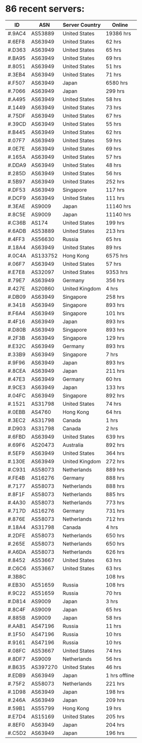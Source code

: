 # 86 recent servers:

| ID | ASN | Server Country | Online |
| ------ | ------ | ------ | ------ |
| #.9AC4 | AS53889 | United States | 19386 hrs |
| #.6EF8 | AS63949 | United States | 62 hrs |
| #.D363 | AS63949 | United States | 65 hrs |
| #.BA95 | AS63949 | United States | 69 hrs |
| #.8051 | AS63949 | United States | 51 hrs |
| #.3EB4 | AS63949 | United States | 71 hrs |
| #.F507 | AS63949 | Japan | 6580 hrs |
| #.7066 | AS63949 | Japan | 299 hrs |
| #.A495 | AS63949 | United States | 58 hrs |
| #.1449 | AS63949 | United States | 73 hrs |
| #.75DF | AS63949 | United States | 67 hrs |
| #.39CD | AS63949 | United States | 55 hrs |
| #.B445 | AS63949 | United States | 62 hrs |
| #.07F7 | AS63949 | United States | 59 hrs |
| #.0E7E | AS63949 | United States | 69 hrs |
| #.165A | AS63949 | United States | 57 hrs |
| #.DDA9 | AS63949 | United States | 48 hrs |
| #.285D | AS63949 | United States | 56 hrs |
| #.5B97 | AS63949 | United States | 252 hrs |
| #.DF53 | AS63949 | Singapore | 117 hrs |
| #.DCF9 | AS63949 | United States | 111 hrs |
| #.3EAE | AS9009 | Japan | 11140 hrs |
| #.8C5E | AS9009 | Japan | 11140 hrs |
| #.C36B | AS174 | United States | 199 hrs |
| #.6ADB | AS53889 | United States | 213 hrs |
| #.4FF3 | AS56630 | Russia | 65 hrs |
| #.18A4 | AS63949 | United States | 89 hrs |
| #.0C4A | AS133752 | Hong Kong | 6575 hrs |
| #.06F7 | AS63949 | United States | 57 hrs |
| #.E7E8 | AS32097 | United States | 9353 hrs |
| #.79E7 | AS63949 | Germany | 356 hrs |
| #.427E | AS20860 | United Kingdom | 4 hrs |
| #.DB09 | AS63949 | Singapore | 258 hrs |
| #.3418 | AS63949 | Singapore | 893 hrs |
| #.F6A4 | AS63949 | Singapore | 101 hrs |
| #.4F16 | AS63949 | Japan | 893 hrs |
| #.D80B | AS63949 | Singapore | 893 hrs |
| #.2F3B | AS63949 | Singapore | 129 hrs |
| #.E32C | AS63949 | Germany | 893 hrs |
| #.33B9 | AS63949 | Singapore | 7 hrs |
| #.9F96 | AS63949 | Japan | 893 hrs |
| #.8CEA | AS63949 | Japan | 211 hrs |
| #.47E3 | AS63949 | Germany | 60 hrs |
| #.9CE3 | AS63949 | Japan | 133 hrs |
| #.04FC | AS63949 | Singapore | 892 hrs |
| #.1521 | AS31798 | United States | 74 hrs |
| #.0EBB | AS4760 | Hong Kong | 64 hrs |
| #.3EC2 | AS31798 | Canada | 1 hrs |
| #.D903 | AS31798 | Canada | 2 hrs |
| #.6FBD | AS63949 | United States | 639 hrs |
| #.69F6 | AS20473 | Australia | 892 hrs |
| #.5EF9 | AS63949 | United States | 364 hrs |
| #.130E | AS63949 | United Kingdom | 272 hrs |
| #.C931 | AS58073 | Netherlands | 889 hrs |
| #.FE4B | AS16276 | Germany | 888 hrs |
| #.7177 | AS58073 | Netherlands | 888 hrs |
| #.8F1F | AS58073 | Netherlands | 885 hrs |
| #.4A30 | AS58073 | Netherlands | 773 hrs |
| #.717D | AS16276 | Germany | 731 hrs |
| #.876E | AS58073 | Netherlands | 712 hrs |
| #.18A4 | AS31798 | Canada | 4 hrs |
| #.2DFE | AS58073 | Netherlands | 650 hrs |
| #.265E | AS58073 | Netherlands | 650 hrs |
| #.A6DA | AS58073 | Netherlands | 626 hrs |
| #.8452 | AS53667 | United States | 63 hrs |
| #.C6C6 | AS53667 | United States | 63 hrs |
| #.3B8C |  |  | 108 hrs |
| #.EB30 | AS51659 | Russia | 108 hrs |
| #.9C22 | AS51659 | Russia | 70 hrs |
| #.D814 | AS9009 | Japan | 3 hrs |
| #.8C4F | AS9009 | Japan | 65 hrs |
| #.885B | AS9009 | Japan | 58 hrs |
| #.AAB1 | AS47196 | Russia | 11 hrs |
| #.1F50 | AS47196 | Russia | 10 hrs |
| #.9161 | AS47196 | Russia | 10 hrs |
| #.08FC | AS53667 | United States | 74 hrs |
| #.8DF7 | AS9009 | Netherlands | 56 hrs |
| #.B635 | AS397270 | United States | 46 hrs |
| #.EDB9 | AS63949 | Japan | 1 hrs offline |
| #.75F2 | AS58073 | Netherlands | 221 hrs |
| #.1D98 | AS63949 | Japan | 198 hrs |
| #.246A | AS63949 | Japan | 209 hrs |
| #.59B1 | AS55799 | Hong Kong | 19 hrs |
| #.E7D4 | AS15169 | United States | 205 hrs |
| #.8EF0 | AS63949 | Japan | 204 hrs |
| #.C5D2 | AS63949 | Japan | 196 hrs |


